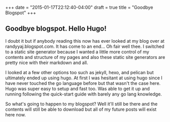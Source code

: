 +++
date = "2015-01-17T22:12:40-04:00"
draft = true
title = "Goodbye Blogspot"
+++

## Goodbye blogspot. Hello Hugo!

I doubt it but if anybody reading this now has ever looked at my blog over at randyyaj.blogspot.com. It has come to an end... Oh fair well thee.
I switched to a static site generator because I wanted a little more control of my contents and structure of my pages and also these static site generators
are pretty nice with their markdown and all.

I looked at a few other options too such as jekyll, hexo, and pelican but ultimately ended up using hugo. At first I was hesitant at using hugo since I have never touched the go language before but that wasn't the case here. Hugo was super easy to setup and fast too. Was able to get it up and running following the quick-start guide with barely any go lang knowledge.

So what's going to happen to my blogspot? Well it'll still be there and the contents will still be able to download but all of my future posts will exist here now.
